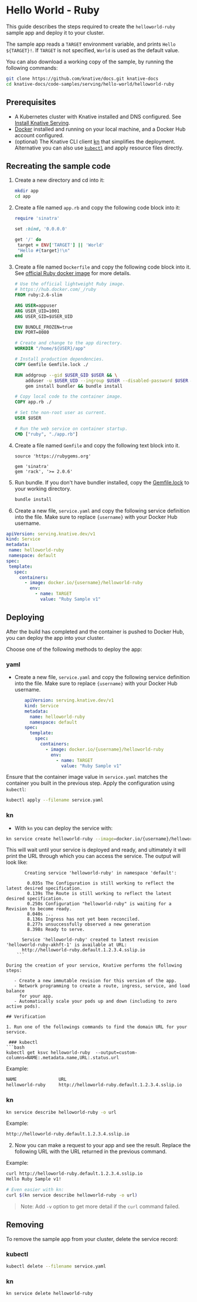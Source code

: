 # Hello World - Ruby

This guide describes the steps required to create the `helloworld-ruby` sample app and deploy it to your cluster.

The sample app reads a `TARGET` environment variable, and prints `Hello ${TARGET}!`.
If `TARGET` is not specified, `World` is used as the default value.

You can also download a working copy of the sample, by running the
following commands:

```bash
git clone https://github.com/knative/docs.git knative-docs
cd knative-docs/code-samples/serving/hello-world/helloworld-ruby
```

## Prerequisites

- A Kubernetes cluster with Knative installed and DNS configured. See
  [Install Knative Serving](https://knative.dev/docs/install/serving/install-serving-with-yaml).
- [Docker](https://www.docker.com) installed and running on your local machine,
  and a Docker Hub account configured.
- (optional) The Knative CLI client [kn](https://github.com/knative/client/releases) that simplifies the deployment. Alternative you can also use [`kubectl`](https://kubernetes.io/docs/tasks/tools/install-kubectl/) and apply resource files directly.

## Recreating the sample code

1. Create a new directory and cd into it:

   ```bash
   mkdir app
   cd app
   ```

1. Create a file named `app.rb` and copy the following code block into it:

   ```ruby
   require 'sinatra'

   set :bind, '0.0.0.0'

   get '/' do
    target = ENV['TARGET'] || 'World'
    "Hello #{target}!\n"
   end
   ```

1. Create a file named `Dockerfile` and copy the following code block into it. See
   [official Ruby docker image](https://hub.docker.com/_/ruby/) for more
   details.

   ```Dockerfile
   # Use the official lightweight Ruby image.
   # https://hub.docker.com/_/ruby
   FROM ruby:2.6-slim

   ARG USER=appuser
   ARG USER_UID=1001
   ARG USER_GID=$USER_UID

   ENV BUNDLE_FROZEN=true
   ENV PORT=8080

   # Create and change to the app directory.
   WORKDIR "/home/${USER}/app"

   # Install production dependencies.
   COPY Gemfile Gemfile.lock ./

   RUN addgroup --gid $USER_GID $USER && \
       adduser -u $USER_UID --ingroup $USER --disabled-password $USER && \
       gem install bundler && bundle install

   # Copy local code to the container image.
   COPY app.rb ./

   # Set the non-root user as current.
   USER $USER

   # Run the web service on container startup.
   CMD ["ruby", "./app.rb"]
   ```

1. Create a file named `Gemfile` and copy the following text block into it.

   ```gem
   source 'https://rubygems.org'

   gem 'sinatra'
   gem 'rack', '>= 2.0.6'
   ```

1. Run bundle. If you don't have bundler installed, copy the
   [Gemfile.lock](Gemfile.lock) to your working directory.

   ```bash
   bundle install
   ```

1. Create a new file, `service.yaml` and copy the following service definition into the file. Make sure to replace `{username}` with your Docker Hub username.

 ```yaml
apiVersion: serving.knative.dev/v1
kind: Service
metadata:
  name: helloworld-ruby
  namespace: default
spec:
  template:
    spec:
      containers:
        - image: docker.io/{username}/helloworld-ruby
          env:
            - name: TARGET
              value: "Ruby Sample v1"
 ```

## Deploying

After the build has completed and the container is pushed to Docker Hub, you can deploy the app into your cluster.

Choose one of the following methods to deploy the app:

### yaml

- Create a new file, `service.yaml` and copy the following service definition into the file. Make sure to replace `{username}` with your Docker Hub username.

```yaml
       apiVersion: serving.knative.dev/v1
       kind: Service
       metadata:
         name: helloworld-ruby
         namespace: default
       spec:
         template:
           spec:
             containers:
               - image: docker.io/{username}/helloworld-ruby
                 env:
                   - name: TARGET
                     value: "Ruby Sample v1"
```

Ensure that the container image value in `service.yaml` matches the container you built in the previous step.
Apply the configuration using `kubectl`:

```bash
kubectl apply --filename service.yaml
```

### kn

- With `kn` you can deploy the service with:

```bash
kn service create helloworld-ruby --image=docker.io/{username}/helloworld-ruby --env TARGET="Ruby Sample v1"
```

This will wait until your service is deployed and ready, and ultimately it will print the URL through which you can access the service.
The output will look like:

```text
       Creating service 'helloworld-ruby' in namespace 'default':

        0.035s The Configuration is still working to reflect the latest desired specification.
        0.139s The Route is still working to reflect the latest desired specification.
        0.250s Configuration "helloworld-ruby" is waiting for a Revision to become ready.
        8.040s ...
        8.136s Ingress has not yet been reconciled.
        8.277s unsuccessfully observed a new generation
        8.398s Ready to serve.

      Service 'helloworld-ruby' created to latest revision 'helloworld-ruby-akhft-1' is available at URL:
      http://helloworld-ruby.default.1.2.3.4.sslip.io
    ```

During the creation of your service, Knative performs the following steps:

   - Create a new immutable revision for this version of the app.
   - Network programming to create a route, ingress, service, and load balance
     for your app.
   - Automatically scale your pods up and down (including to zero active pods).

## Verification

1. Run one of the followings commands to find the domain URL for your service.

 ### kubectl
```bash
kubectl get ksvc helloworld-ruby  --output=custom-columns=NAME:.metadata.name,URL:.status.url
```

 Example:

 ```bash
NAME                URL
helloworld-ruby     http://helloworld-ruby.default.1.2.3.4.sslip.io
 ```

### kn

```bash
kn service describe helloworld-ruby -o url
```

Example:

```bash
http://helloworld-ruby.default.1.2.3.4.sslip.io
```

2. Now you can make a request to your app and see the result.
Replace the following URL with the URL returned in the previous command.

 Example:

   ```bash
   curl http://helloworld-ruby.default.1.2.3.4.sslip.io
   Hello Ruby Sample v1!

   # Even easier with kn:
   curl $(kn service describe helloworld-ruby -o url)
   ```

   > Note: Add `-v` option to get more detail if the `curl` command failed.

## Removing

To remove the sample app from your cluster, delete the service record:

### kubectl

```bash
kubectl delete --filename service.yaml
```

### kn

```bash
kn service delete helloworld-ruby
```
